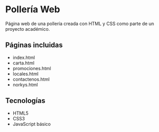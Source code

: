 # Pollería Web

Página web de una pollería creada con HTML y CSS como parte de un proyecto académico.

## Páginas incluidas

- index.html
- carta.html
- promociones.html
- locales.html
- contactenos.html
- norkys.html

## Tecnologías

- HTML5
- CSS3
- JavaScript básico

